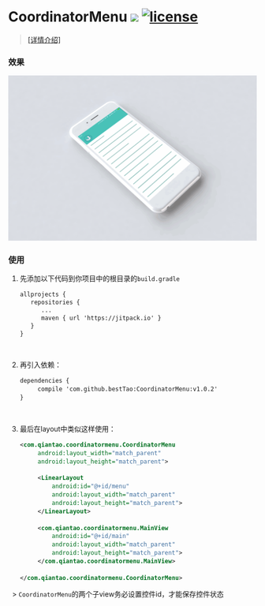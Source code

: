 # CoordinatorMenu  [![](https://img.shields.io/badge/JitPack-v1.0.2-brightgreen.svg)](https://jitpack.io/com/github/bestTao/CoordinatorMenu/v1.0.2/build.log) [![license](https://img.shields.io/github/license/mashape/apistatus.svg)](https://mit-license.org/)
> [[详情介绍]](https://gold.xitu.io/post/5875c01361ff4b006d592699)

### 效果
![](./demo.gif)<br/>
### 使用
1. 先添加以下代码到你项目中的根目录的`build.gradle`

   ```x
   allprojects {
      repositories {
         ...
         maven { url 'https://jitpack.io' }
      }
   }
   ```

   ​


2. 再引入依赖：

   ```xml
   dependencies {
        compile 'com.github.bestTao:CoordinatorMenu:v1.0.2'
   }
   ```

   ​


3. 最后在layout中类似这样使用：

   ```xml
   <com.qiantao.coordinatormenu.CoordinatorMenu
        android:layout_width="match_parent"
        android:layout_height="match_parent">

        <LinearLayout
            android:id="@+id/menu"
            android:layout_width="match_parent"
            android:layout_height="match_parent">
        </LinearLayout>

        <com.qiantao.coordinatormenu.MainView
            android:id="@+id/main"
            android:layout_width="match_parent"
            android:layout_height="match_parent">
        </com.qiantao.coordinatormenu.MainView>
     
   </com.qiantao.coordinatormenu.CoordinatorMenu>
   ```

   > `CoordinatorMenu`的两个子view务必设置控件id，才能保存控件状态
